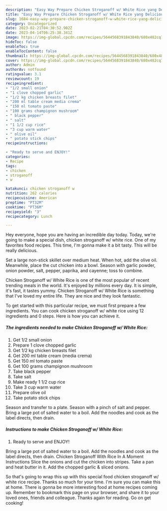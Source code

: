 ```yaml
---
description: "Easy Way Prepare Chicken Stroganoff w/ White Rice yang Delicious"
title: "Easy Way Prepare Chicken Stroganoff w/ White Rice yang Delicious"
slug: 1684-easy-way-prepare-chicken-stroganoff-w-white-rice-yang-delicious
category: Uncategorized
date: 2023-02-21T04:30:52.902Z
date: 2023-04-14T06:25:38.341Z
image: https://img-global.cpcdn.com/recipes/5644568391843840/680x482cq70/chicken-stroganoff-w-white-rice-recipe-main-photo.jpg
hideToc: false
enableToc: true
enableTocContent: false
thumbnail: https://img-global.cpcdn.com/recipes/5644568391843840/680x482cq70/chicken-stroganoff-w-white-rice-recipe-main-photo.jpg
cover: https://img-global.cpcdn.com/recipes/5644568391843840/680x482cq70/chicken-stroganoff-w-white-rice-recipe-main-photo.jpg
author: Admin
authorAv: notfound
ratingvalue: 3.1
reviewcount: 19
recipeingredient:
- "1/2 small onion"
- "1 clove chopped garlic"
- "1/2 kg chicken breasts filet"
- "200 ml table cream media crema"
- "150 ml tomato paste"
- "100 grams champignon mushroom"
- " black pepper"
- " salt"
- "1 1/2 cup rice"
- "3 cup warm water"
- " olive oil"
- " potato stick chips"
recipeinstructions:

- "Ready to serve and ENJOY!"
categories:
- Recipe
tags:
- chicken
- stroganoff
- w

katakunci: chicken stroganoff w 
nutrition: 262 calories
recipecuisine: American
preptime: "PT32M"
cooktime: "PT36M"
recipeyield: "3"
recipecategory: Lunch

---
```



Hey everyone, hope you are having an incredible day today. Today, we're going to make a special dish, chicken stroganoff w/ white rice. One of my favorites food recipes. This time, I'm gonna make it a bit tasty. This will be really delicious.

Set a large non-stick skillet over medium heat. When hot, add the olive oil. Meanwhile, place the cut chicken into a bowl. Season with garlic powder, onion powder, salt, pepper, paprika, and cayenne; toss to combine.

Chicken Stroganoff w/ White Rice is one of the most popular of recent trending meals in the world. It's enjoyed by millions every day. It is simple, it's fast, it tastes yummy. Chicken Stroganoff w/ White Rice is something that I've loved my entire life. They are nice and they look fantastic.


To get started with this particular recipe, we must first prepare a few ingredients. You can cook chicken stroganoff w/ white rice using 12 ingredients and 0 steps. Here is how you can achieve it.

<!--inarticleads1-->

##### The ingredients needed to make Chicken Stroganoff w/ White Rice:

1. Get 1/2 small onion
1. Prepare 1 clove chopped garlic
1. Get 1/2 kg chicken breasts filet
1. Get 200 ml table cream (media crema)
1. Get 150 ml tomato paste
1. Get 100 grams champignon mushroom
1. Take  black pepper
1. Take  salt
1. Make ready 1 1/2 cup rice
1. Take 3 cup warm water
1. Prepare  olive oil
1. Take  potato stick chips


Season and transfer to a plate. Season with a pinch of salt and pepper. Bring a large pot of salted water to a boil. Add the noodles and cook as the label directs, then drain. 

<!--inarticleads2-->

##### Instructions to make Chicken Stroganoff w/ White Rice:


1. Ready to serve and ENJOY!

Bring a large pot of salted water to a boil. Add the noodles and cook as the label directs, then drain. Chicken Stroganoff With Rice In A Moment Instructions Slice the onions and cut the chicken into stripes. Take a pan and heat butter in it. Add the chopped garlic &amp; sliced onions. 

So that's going to wrap this up with this special food chicken stroganoff w/ white rice recipe. Thanks so much for your time. I'm sure you can make this at home. There is gonna be more interesting food at home recipes coming up. Remember to bookmark this page on your browser, and share it to your loved ones, friends and colleague. Thanks again for reading. Go on get cooking!
